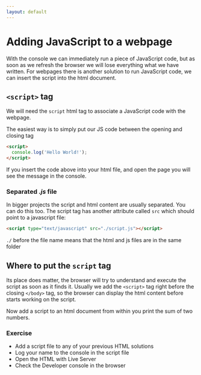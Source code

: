 ```yaml
---
layout: default
---
```

# Adding JavaScript to a webpage

With the console we can immediately run a piece of JavaScript code, but as soon
as we refresh the browser we will lose everything what we have written. For
webpages there is another solution to run JavaScript code, we can insert the
script into the html document.

## `<script>` tag

We will need the `script` html tag to associate a JavaScript code with the
webpage.

The easiest way is to simply put our JS code between the opening and closing tag

```html
<script>
  console.log('Hello World!');
</script>
```

If you insert the code above into your html file, and open the page you will see
the message in the console.

### Separated *.js* file

In bigger projects the script and html content are usually separated. You can do
this too. The script tag has another attribute called `src` which should point
to a javascript file:

```html
<script type="text/javascript" src="./script.js"></script>
```

`./` before the file name means that the html and js files are in the same
folder

## Where to put the `script` tag

Its place does matter, the browser will try to understand and execute the script
as soon as it finds it. Usually we add the `<script>` tag right before the
closing `</body>` tag, so the browser can display the html content before starts
working on the script.

Now add a script to an html document from within you print the sum of two
numbers.

### Exercise

- Add a script file to any of your previous HTML solutions
- Log your name to the console in the script file
- Open the HTML with Live Server
- Check the Developer console in the browser

